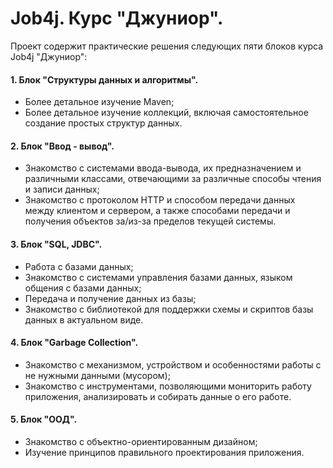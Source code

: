 # Job4j. Курс "Джуниор".
Проект содержит практические решения следующих пяти блоков курса Job4j "Джуниор":

#### 1. Блок "Структуры данных и алгоритмы".
   - Более детальное изучение Maven;
   - Более детальное изучение коллекций, включая самостоятельное создание простых структур 
     данных.
#### 2. Блок "Ввод - вывод".
   - Знакомство с системами ввода-вывода, их предназначением и различными классами, отвечающими 
     за различные способы чтения и записи данных; 
   - Знакомство с протоколом HTTP и способом передачи данных между клиентом и сервером, а
     также способами передачи и получения объектов за/из-за пределов текущей системы.
#### 3. Блок "SQL, JDBC".
   - Работа с базами данных;
   - Знакомство с системами управления базами данных, языком общения с базами данных; 
   - Передача и получение данных из базы;
   - Знакомство с библиотекой для поддержки схемы и скриптов базы данных в актуальном виде.
#### 4. Блок "Garbage Collection".
   - Знакомство с механизмом, устройством и особенностями работы с не нужными данными (мусором);
   - Знакомство с инструментами, позволяющими мониторить работу приложения, анализировать и 
     собирать данные о его работе. 
#### 5. Блок "ООД".
   - Знакомство с объектно-ориентированным дизайном;
   - Изучение принципов правильного проектирования приложения.